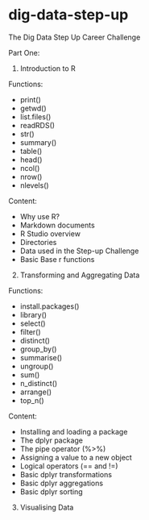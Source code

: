 # dig-data-step-up
The Dig Data Step Up Career Challenge


Part One:  


1. Introduction to R

Functions:

- print()
- getwd()
- list.files()
- readRDS()
- str()
- summary()
- table()
- head()
- ncol()
- nrow()
- nlevels()

Content:

- Why use R?
- Markdown documents
- R Studio overview
- Directories
- Data used in the Step-up Challenge
- Basic Base r functions


2. Transforming and Aggregating Data

Functions:

- install.packages()
- library()
- select()
- filter()
- distinct()
- group_by()
- summarise()
- ungroup()
- sum()
- n_distinct()
- arrange()
- top_n()

Content:

- Installing and loading a package
- The dplyr package
- The pipe operator (%>%)
- Assigning a value to a new object
- Logical operators (== and !=)
- Basic dplyr transformations
- Basic dplyr aggregations
- Basic dplyr sorting


3. Visualising Data

